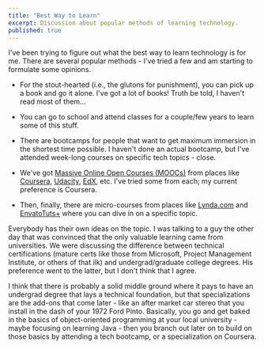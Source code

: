 ```yaml
---
title: "Best Way to Learn"
excerpt: Discussion about popular methods of learning technology. 
published: true
---
```

I've been trying to figure out what the best way to learn technology is for me. There are several popular methods - I've tried a few and am starting to formulate some opinions. 

- For the stout-hearted (i.e., the glutons for punishment), you can pick up a book and go it alone. I've got a lot of books! Truth be told, I haven't read most of them... 
 
- You can go to school and attend classes for a couple/few years to learn some of this stuff. 

- There are bootcamps for people that want to get maximum immersion in the shortest time possible. I haven't done an actual bootcamp, but I've attended week-long courses on specific tech topics - close. 

- We've got [Massive Online Open Courses (MOOCs)](https://en.wikipedia.org/wiki/Massive_open_online_course) from places like [Coursera](https://www.coursera.org/), [Udacity](https://www.udacity.com/), [EdX](https://www.edx.org/), etc. I've tried some from each; my current preference is Coursera. 

- Then, finally, there are micro-courses from places like [Lynda.com](https://www.lynda.com/) and [EnvatoTuts+](https://tutsplus.com/) where you can dive in on a specific topic. 


Everybody has their own ideas on the topic. I was talking to  a guy the other day that was convinced that the only valuable learning came from universities. We were discussing the difference between technical certifications (mature certs like those from Microsoft, Project Management Institute, or others of that ilk) and undergrad/graduate college degrees. His preference went to the latter, but I don't think that I agree. 

I think that there is probably a solid middle ground where it pays to have an undergrad degree that lays a technical foundation, but that specializations are the add-ons that come later - like an after market car stereo that you install in the dash of your 1972 Ford Pinto. Basically, you go and get baked in the basics of object-oriented programming at your local university - maybe focusing on learning Java - then you branch out later on to build on those basics by attending a tech bootcamp, or a specialization on Coursera. 

 

